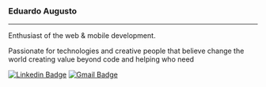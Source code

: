 ### Eduardo Augusto

---

Enthusiast of the web & mobile development.

Passionate for technologies and creative people that believe change the world creating value beyond code and helping who need

[![Linkedin Badge](https://img.shields.io/badge/-Eduardo%20Augusto-3aba5c?style=flatsquare&logo=Linkedin&logoColor=white&link=https://www.linkedin.com/in/eduaugustus/)](https://www.linkedin.com/in/eduaugustus/) 
[![Gmail Badge](https://img.shields.io/badge/-eduaugustocardozo@gmail.com-3aba5c?style=flat-square&logo=Gmail&logoColor=white&link=mailto:eduaugustocardozo@gmail.com)](mailto:eduaugustocardozo@gmail.com)
